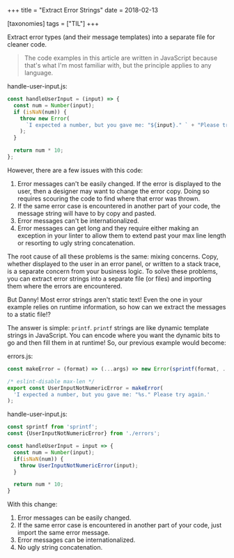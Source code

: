 +++
title = "Extract Error Strings"
date = 2018-02-13

[taxonomies]
tags = ["TIL"]
+++

Extract error types (and their message templates) into a separate file for cleaner code.

<!-- more -->

> The code examples in this article are written in JavaScript because that's what I'm most familiar with, but the principle applies to any language.

handle-user-input.js:

```js
const handleUserInput = (input) => {
  const num = Number(input);
  if (isNaN(num)) {
    throw new Error(
      `I expected a number, but you gave me: "${input}." ` + "Please try again."
    );
  }

  return num * 10;
};
```

However, there are a few issues with this code:

1. Error messages can't be easily changed. If the error is displayed to the user, then a designer may want to change the error copy. Doing so requires scouring the code to find where that error was thrown.
2. If the same error case is encountered in another part of your code, the message string will have to by copy and pasted.
3. Error messages can't be internationalized.
4. Error messages can get long and they require either making an exception in your linter to allow them to extend past your max line length or resorting to ugly string concatenation.

The root cause of all these problems is the same: mixing concerns. Copy, whether displayed to the user in an error panel, or written to a stack trace, is a separate concern from your business logic. To solve these problems, you can extract error strings into a separate file (or files) and importing them where the errors are encountered.

But Danny! Most error strings aren't static text! Even the one in your example relies on runtime information, so how can we extract the messages to a static file!?

The answer is simple: `printf`. `printf` strings are like dynamic template strings in JavaScript. You can encode where you want the dynamic bits to go and then fill them in at runtime! So, our previous example would become:

errors.js:

```js
const makeError = (format) => (...args) => new Error(sprintf(format, ...args));

/* eslint-disable max-len */
export const UserInputNotNumericError = makeError(
  'I expected a number, but you gave me: "%s." Please try again.'
);
```

handle-user-input.js:

```js
const sprintf from 'sprintf';
const {UserInputNotNumericError} from './errors';

const handleUserInput = input => {
  const num = Number(input);
  if(isNaN(num)) {
    throw UserInputNotNumericError(input);
  }

  return num * 10;
}
```

With this change:

1. Error messages can be easily changed.
2. If the same error case is encountered in another part of your code, just import the same error message.
3. Error messages can be internationalized.
4. No ugly string concatenation.
